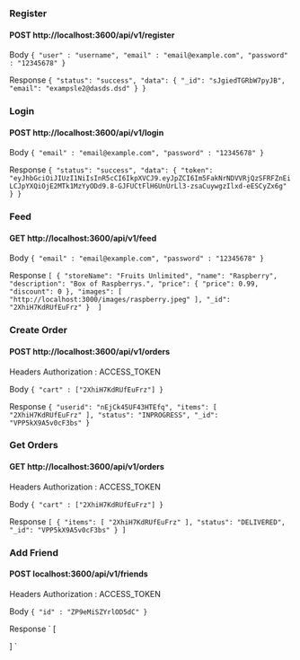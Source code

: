 ### Register 
#### POST http://localhost:3600/api/v1/register

Body 
`
{
    "user" : "username",
    "email" : "email@example.com",
    "password" : "12345678"
}
`

Response
`
{
    "status": "success",
    "data": {
        "_id": "sJgiedTGRbW7pyJB",
        "email": "exampsle2@dasds.dsd"
    }
}
`

### Login 
#### POST http://localhost:3600/api/v1/login

Body 
`
{
    "email" : "email@example.com",
    "password" : "12345678"
}
`

Response
`
{
    "status": "success",
    "data": {
        "token": "eyJhbGciOiJIUzI1NiIsInR5cCI6IkpXVCJ9.eyJpZCI6Im5FakNrNDVVRjQzSFRFZnEiLCJpYXQiOjE2MTk1MzYyODd9.8-GJFUCtFlH6UnUrLl3-zsaCuywgzIlxd-eESCyZx6g"
    }
}
`

### Feed 
#### GET http://localhost:3600/api/v1/feed

Body 
`
{
    "email" : "email@example.com",
    "password" : "12345678"
}
`

Response
`
[
   {
        "storeName": "Fruits Unlimited",
        "name": "Raspberry",
        "description": "Box of Raspberrys.",
        "price": {
            "price": 0.99,
            "discount": 0
        },
        "images": [
            "http://localhost:3000/images/raspberry.jpeg"
        ],
        "_id": "2XhiH7KdRUfEuFrz"
    } 
]
`

### Create Order 
#### POST http://localhost:3600/api/v1/orders

Headers
Authorization : ACCESS_TOKEN

Body 
`
{
    "cart" : ["2XhiH7KdRUfEuFrz"]
}
`

Response
`
{
    "userid": "nEjCk45UF43HTEfq",
    "items": [
        "2XhiH7KdRUfEuFrz"
    ],
    "status": "INPROGRESS",
    "_id": "VPP5kX9A5v0cF3bs"
}
`

### Get Orders
#### GET http://localhost:3600/api/v1/orders

Headers
Authorization : ACCESS_TOKEN

Body 
`
{
    "cart" : ["2XhiH7KdRUfEuFrz"]
}
`

Response
`
[
    {
        "items": [
            "2XhiH7KdRUfEuFrz"
        ],
        "status": "DELIVERED",
        "_id": "VPP5kX9A5v0cF3bs"
    }
]
`

### Add Friend
#### POST localhost:3600/api/v1/friends

Headers
Authorization : ACCESS_TOKEN

Body 
`
{
    "id" : "ZP9eMiSZYrlOD5dC"
}
`

Response
`
[
    
]
`